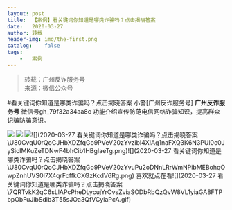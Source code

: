 ```yaml
---
layout:	post
title:	【案例】看关键词你知道是哪类诈骗吗？点击揭晓答案
date:	2020-03-27
author:	转载
header-img:	img/the-first.png
catalog:	false
tags:
	-	案例
---
```


<blockquote><p>转载：广州反诈服务号<br>
来源：微信公众号</p></blockquote>

#看关键词你知道是哪类诈骗吗？点击揭晓答案
小警[广州反诈服务号]
**广州反诈服务号**
微信号gh_79f32a34aa8c
功能介绍宣传防范电信网络诈骗知识，提高群众识骗防骗意识。

![]({{site.baseurl}}/postimg/U80CvqU0rQoCJHbXDZfqGo9PVeV20zYvlBcRLlZNvIE63zWoJfMl5CDUpib7zw4iakceuxMPgIbtxoCriaXhl5DnQ.gif)
![]({{site.baseurl}}/postimg/U80CvqU0rQoCJHbXDZfqGo9PVeV20zYvoNN5IzpBmS2dRFkfGfT8dgm3U9Zy429icD7Fxe3EZd228ssriavcY7pg.png)
![]({{site.baseurl}}/postimg/U80CvqU0rQoCJHbXDZfqGo9PVeV20zYvxp0R5SHozVKJBoBEz6Nt68PdibNShvXz4iaicxS3icGMP0ibx6rwCPdDs6g.png)![](2020-03-27
看关键词你知道是哪类诈骗吗？点击揭晓答案\\U80CvqU0rQoCJHbXDZfqGo9PVeV20zYvzibl4XIAg1naFXQ3K6N3PUl0c0JySicIMKuZeTDNwF4bhCib1HBgIaeTg.png)![](2020-03-27
看关键词你知道是哪类诈骗吗？点击揭晓答案\\U80CvqU0rQoCJHbXDZfqGo9PVeV20zYvuPu2oDNnLRrWmNPibMEBohqOwpZnhUVS0I7X4qrFcffkCXGzKcdV6Rg.png)
喜欢就点在看![](2020-03-27
看关键词你知道是哪类诈骗吗？点击揭晓答案\\7QRTvkK2qC6sLlAPcPheDLycujYrOvsZviaSODbRbQzQvW8VL1yiaGA8FTPbpObFuJibSdib3T55sJOa3QfVCyiaPcA.gif)
